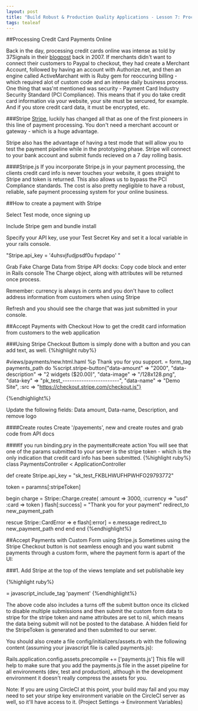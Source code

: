 ```yaml
---
layout: post
title: "Build Robust & Production Quality Applications - Lesson 7: Processing Credit Card Payments Online with Stripe"
tags: tealeaf
---
```

##Processing Credit Card Payments Online

Back in the day, processing credit cards online was intense as told by 37Signals in their [blogpost](https://signalvnoise.com/posts/753-ask-37signals-how-do-you-process-credit-cards) back in 2007. If merchants didn't want to connect their customers to Paypal to checkout, they had create a Merchant Account, followed by having an account with Authorize.net, and then an engine called ActiveMarchant with is Ruby gem for reoccuring billing - which required alot of custom code and an intense daily business process.
One thing that was'nt mentioned was security - Payment Card Industry Security Standard (PCI Compliance). This means that if you do take credit card information via your website, your site must be sercured, for example. And if you store credit card data, it must be encrypted, etc.

###Stripe
[Stripe](https://stripe.com), luckily has changed all that as one of the first pioneers in this line of payment processing. You don't need a merchant account or gateway - which is a huge advantage.

Stripe also has the advantage of having a test mode that will allow you to test the payment pipeline while in the prototyping phase. Stripe will connect to your bank account and submit funds recieved on a 7 day rolling basis.

####Stripe.js
If you incorporate Stripe.js in your payment processing, the clients credit card info is never touches your website, it goes straight to Stripe and token is returned. This also allows us to bypass the PCI Compliance standards. The cost is also pretty negligible to have a robust, reliable, safe payment processing system for your online business.

##How to create a payment with Stripe

Select Test mode, once signing up

Include Stripe gem and bundle install

Specify your API key, use your Test Secret Key and set it a local variable in your rails console.

"Stripe.api_key = '4uhsvjfudjpsdf0u fvpdapo' "

Grab Fake Charge Data from Stripe API docks:
Copy code block and enter in Rails console
The Charge object, along with attributes will be returned once process.

Remember: currency is always in cents and you don't have to collect address information from customers when using Stripe

Refresh and you should see the charge that was just submitted in your console.

##Accept Payments with Checkout
How to get the credit card information from customers to the web application

###Using Stripe Checkout Buttom
is simply done with a button and you can add text, as well.
{%highlight ruby%}

#views/payments/new.html.haml
%p Thank you for you support.
= form_tag payments_path do
  %script.stripe-button{"data-amount" => "2000", "data-description" => "2 widgets ($20.00)", "data-image" => "/128x128.png", "data-key" => "pk_test_------------------------", "data-name" => "Demo Site", :src => "https://checkout.stripe.com/checkout.js"}

{%endhighlight%}

Update the following fields:
Data amount, Data-name, Description, and remove logo


####Create routes
Create '/payements', new and create routes and grab code from API docs

####If you run binding.pry in the payments#create action
You will see that one of the params submitted to your server is the stripe token - which is the only indication that credit card info has been submitted.
{%highlight ruby%}
class PaymentsController < ApplicationController

def create
  Stripe.api_key = "sk_test_FKBLHWUFHPWHFO29793772"

  token = paramns[:stripeToken]

  begin
    charge = Stripe::Charge.create(
      :amount => 3000,
      :currency => "usd"
      :card => token
    )
    flash[:success] = "Thank you for your payment"
    redirect_to new_payment_path

  rescue Stripe::CardError => e
    flash[:error] = e.message
    redirect_to new_payment_path
    end
  end
end
{%endhighlight%}

##Accept Payments with Custom Form using Stripe.js
Sometimes using the Stripe Checkout button is not seamless enough and you want submit payments through a custom form, where the payment form is apart of the UI:

###1. Add Stripe at the top of the views template and set publishable key

{%highlight ruby%}

<script type="text/javascript" src="https://js.stripe.com/v2/"></script>

<script type="text/javascript">Stripe.setPublishableKey("#{ENV['STRIPE_PUBLISHABLE_KEY']}");
</script>

= javascript_include_tag 'payment'
{%endhighlight%}

The above code also includes a turns off the submit button once its clicked to disable multiple submissions and then submit the custom form data to stripe for the stripe token and name attributes are set to nil, which means the data being submit will not be posted to the database. A hidden field for the StripeToken is generated and then submited to our server.


You should also create a file config/initializers/assets.rb with the following content (assuming your javascript file is called payments.js):

Rails.application.config.assets.precompile += ['payments.js']
This file will help to make sure that you add the payments.js file in the asset pipeline for all environments (dev, test and production), although in the development environment it doesn't really compress the assets for you.

Note: If you are using CircleCI at this point, your build may fail and you may need to set your stripe key environment variable on the CircleCI server as well, so it'll have access to it. (Project Settings -> Environment Variables)








